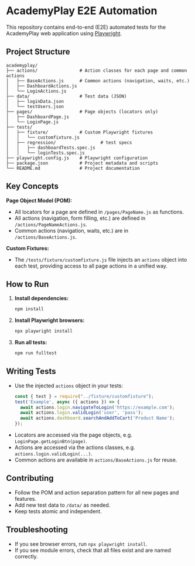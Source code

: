 # AcademyPlay E2E Automation

This repository contains end-to-end (E2E) automated tests for the AcademyPlay web application using [Playwright](https://playwright.dev/).

## Project Structure

```
academyplay/
├── actions/                # Action classes for each page and common actions
│   ├── BaseActions.js      # Common actions (navigation, waits, etc.)
│   ├── DashboardActions.js
│   └── LoginActions.js
├── data/                   # Test data (JSON)
│   ├── loginData.json
│   └── testUsers.json
├── pages/                  # Page objects (locators only)
│   ├── DashboardPage.js
│   └── LoginPage.js
├── tests/
│   ├── fixture/            # Custom Playwright fixtures
│   │   └── customfixture.js
│   ├── regression/                 # test specs
│   │   ├── dashboardTests.spec.js
│   │   └── loginTests.spec.js
├── playwright.config.js    # Playwright configuration
├── package.json            # Project metadata and scripts
└── README.md               # Project documentation
```

## Key Concepts

**Page Object Model (POM):**
  - All locators for a page are defined in `/pages/PageName.js` as functions.
  - All actions (navigation, form filling, etc.) are defined in `/actions/PageNameActions.js`.
  - Common actions (navigation, waits, etc.) are in `/actions/BaseActions.js`.

**Custom Fixtures:**
  - The `/tests/fixture/customfixture.js` file injects an `actions` object into each test, providing access to all page actions in a unified way.

## How to Run

1. **Install dependencies:**
   ```bash
   npm install
   ```
2. **Install Playwright browsers:**
   ```bash
   npx playwright install
   ```
3. **Run all tests:**
   ```bash
   npm run fulltest
   ```

## Writing Tests

- Use the injected `actions` object in your tests:
  ```js
  const { test } = require("../fixture/customfixture");
  test('Example', async ({ actions }) => {
    await actions.login.navigateToLogin('https://example.com');
    await actions.login.validLogin('user', 'pass');
    await actions.dashboard.searchAndAddToCart('Product Name');
  });
  ```
- Locators are accessed via the page objects, e.g. `LoginPage.getLoginBtn(page)`.
- Actions are accessed via the actions classes, e.g. `actions.login.validLogin(...)`.
- Common actions are available in `actions/BaseActions.js` for reuse.

## Contributing

- Follow the POM and action separation pattern for all new pages and features.
- Add new test data to `/data/` as needed.
- Keep tests atomic and independent.

## Troubleshooting

- If you see browser errors, run `npx playwright install`.
- If you see module errors, check that all files exist and are named correctly.


